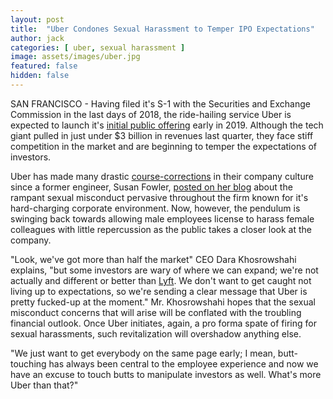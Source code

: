 ```yaml
---
layout: post
title:  "Uber Condones Sexual Harassment to Temper IPO Expectations"
author: jack
categories: [ uber, sexual harassment ]
image: assets/images/uber.jpg
featured: false
hidden: false
---
```


SAN FRANCISCO - Having filed it's S-1 with the Securities and Exchange Commission in the last days of 2018, the ride-hailing service Uber is expected to launch it's [initial public offering](https://www.wsj.com/amp/articles/ipo-hungry-investors-look-to-have-their-moment-in-2019-11546189200) early in 2019. Although the tech giant pulled in just under $3 billion in revenues last quarter, they face stiff competition in the market and are beginning to temper the expectations of investors. 

Uber has made many drastic [course-corrections](https://money.cnn.com/2017/06/06/technology/business/uber-fires-sexual-harassment/index.html) in their company culture since a former engineer, Susan Fowler, [posted on her blog](https://www.susanjfowler.com/blog/2017/2/19/reflecting-on-one-very-strange-year-at-uber) about the rampant sexual misconduct pervasive throughout the firm known for it's hard-charging corporate environment. Now, however, the pendulum is swinging back towards allowing male employees license to harass female colleagues with little repercussion as the public takes a closer look at the company. 

"Look, we've got more than half the market" CEO Dara Khosrowshahi explains, "but some investors are wary of where we can expand; we're not actually and different or better than [Lyft](https://www.wsj.com/articles/lyft-picks-underwriters-for-ipo-in-2019-1539707979). We don't want to get caught not living up to expectations, so we're sending a clear message that Uber is pretty fucked-up at the moment." Mr. Khosrowshahi hopes that the sexual misconduct concerns that will arise will be conflated with the troubling financial outlook. Once Uber initiates, again, a pro forma spate of firing for sexual harassments, such revitalization will overshadow anything else.

"We just want to get everybody on the same page early; I mean, butt-touching has always been central to the employee experience and now we have an excuse to touch butts to manipulate investors as well. What's more Uber than that?"